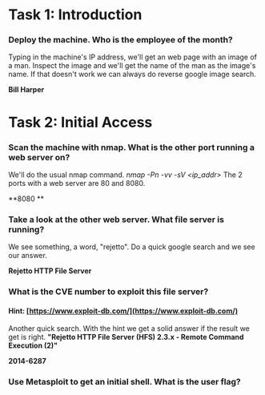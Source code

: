 # Task 1: Introduction
### Deploy the machine. Who is the employee of the month?
Typing in the machine's IP address, we'll get an web page with an image of a man. Inspect the image and we'll get the name of the man as the image's name. If that doesn't work we can always do reverse google image search.

**Bill Harper**
# Task 2: Initial Access
### Scan the machine with nmap. What is the other port running a web server on?
We'll do the usual nmap command.
_nmap -Pn -vv -sV <ip_addr>_
The 2 ports with a web server are 80 and 8080.

**8080 **
### Take a look at the other web server. What file server is running?
We see something, a word, "rejetto". Do a quick google search and we see our answer.

**Rejetto HTTP File Server**
### What is the CVE number to exploit this file server?
#### Hint: [https://www.exploit-db.com/](https://www.exploit-db.com/)
Another quick search. With the hint we get a solid answer if the result we get is right. **"Rejetto HTTP File Server (HFS) 2.3.x - Remote Command Execution (2)"**

**2014-6287**
### Use Metasploit to get an initial shell. What is the user flag?
